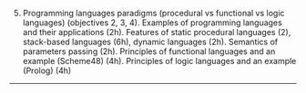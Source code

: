 5. Programming languages paradigms (procedural vs functional vs logic languages) (objectives 2, 3, 4). Examples of programming languages and their applications (2h). Features of static procedural languages (2), stack-based languages (6h), dynamic languages (2h). Semantics of parameters passing (2h). Principles of functional languages and an example (Scheme48) (4h). Principles of logic languages and an example (Prolog) (4h)

---
